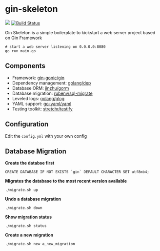 # gin-skeleton

[![](https://goreportcard.com/badge/github.com/hyperjiang/gin-skeleton)](https://goreportcard.com/report/github.com/hyperjiang/gin-skeleton)
[![Build Status](https://travis-ci.org/hyperjiang/gin-skeleton.svg?branch=master)](https://travis-ci.org/hyperjiang/gin-skeleton)

Gin Skeleton is a simple boilerplate to kickstart a web server project based on Gin Framework

```
# start a web server listening on 0.0.0.0:8080
go run main.go
```

## Components

- Framework: [gin-gonic/gin](https://github.com/gin-gonic/gin)
- Dependency management: [golang/dep](golang/dep)
- Database ORM: [jinzhu/gorm](https://github.com/jinzhu/gorm)
- Database migration: [rubenv/sql-migrate](https://github.com/rubenv/sql-migrate)
- Leveled logs: [golang/glog](https://github.com/golang/glog)
- YAML support: [go-yaml/yaml](https://github.com/go-yaml/yaml)
- Testing toolkit: [stretchr/testify](https://github.com/stretchr/testify)

## Configuration

Edit the `config.yml` with your own config

## Database Migration

**Create the databse first**

```
CREATE DATABASE IF NOT EXISTS `gin` DEFAULT CHARACTER SET utf8mb4;
```


**Migrates the database to the most recent version available**

```
./migrate.sh up
```

**Undo a database migration**

```
./migrate.sh down
```

**Show migration status**

```
./migrate.sh status
```

**Create a new migration**

```
./migrate.sh new a_new_migration
```